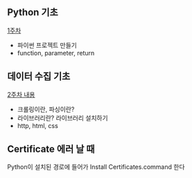 ## Python 기초
[1주차](https://github.com/Kyeongrok/python_example)

* 파이썬 프로젝트 만들기
* function, parameter, return


## 데이터 수집 기초
[2주차 내용](./Week2.md)

* 크롤링이란, 파싱이란?
* 라이브러리란? 라이브러리 설치하기
* http, html, css

## Certificate 에러 날 때
Python이 설치된 경로에 들어가 Install Certificates.command 한다
